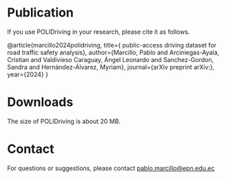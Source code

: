 # Publication

If you use POLIDriving in your research, please cite it as follows.

@article{marcillo2024polidriving,
  title={ public-access driving dataset for road traffic safety analysis},
  author={Marcillo, Pablo and Arciniegas-Ayala, Cristian and Valdivieso Caraguay, Ángel Leonardo and Sanchez-Gordon, Sandra and Hernández-Álvarez, Myriam},
  journal={arXiv preprint arXiv:},
  year={2024}
}

# Downloads

The size of POLIDriving is about 20 MB.

# Contact

For questions or suggestions, please contact pablo.marcillo@epn.edu.ec
